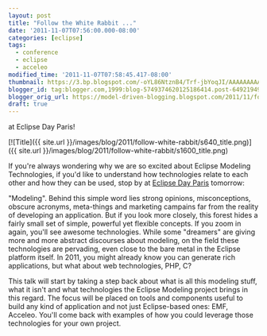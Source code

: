 ```yaml
---
layout: post
title: "Follow the White Rabbit ..."
date: '2011-11-07T07:56:00.000-08:00'
categories: [eclipse]
tags:
  - conference
  - eclipse
  - acceleo
modified_time: '2011-11-07T07:58:45.417-08:00'
thumbnail: https://3.bp.blogspot.com/-oYL86NtznB4/Trf-jbYoqJI/AAAAAAAAApI/cSwQ2ghyGMg/s72-c/title.png
blogger_id: tag:blogger.com,1999:blog-5749374620125186414.post-6492194988526543878
blogger_orig_url: https://model-driven-blogging.blogspot.com/2011/11/follow-white-rabbit.html
draft: true
---
```


at Eclipse Day Paris!

[![Title]({{ site.url }}/images/blog/2011/follow-white-rabbit/s640_title.png)]({{ site.url }}/images/blog/2011/follow-white-rabbit/s1600_title.png)

If you're always wondering why we are so excited about Eclipse Modeling Technologies, if you'd like to understand how technologies relate to each other and how they can be used, stop by at [Eclipse Day Paris](https://www.eclipsedayparis.com/) tomorrow:

"Modeling". Behind this simple word lies strong opinions, misconceptions, obscure acronyms, meta-things and marketing campains far from the reality of developing an application. But if you look more closely, this forest hides a fairly small set of simple, powerful yet flexible concepts. If you zoom in again, you'll see awesome technologies. While some "dreamers" are giving more and more abstract discourses about modeling, on the field these technologies are pervading, even close to the bare metal in the Eclipse platform itself. In 2011, you might already know you can generate rich applications, but what about web technologies, PHP, C?

This talk will start by taking a step back about what is all this modeling stuff, what it isn't and what technologies the Eclipse Modeling project brings in this regard. The focus will be placed on tools and components useful to build any kind of application and not just Eclipse-based ones: EMF, Acceleo. You'll come back with examples of how you could leverage those technologies for your own project.

